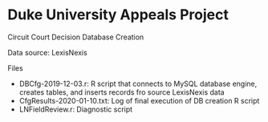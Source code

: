 # Duke University Appeals Project
Circuit Court Decision Database Creation

Data source: LexisNexis

Files
<ul>
  <li>DBCfg-2019-12-03.r: R script that connects to MySQL database engine, creates tables, and inserts records fro source LexisNexis data</li>
  <li>CfgResults-2020-01-10.txt: Log of final execution of DB creation R script</li>
  <li>LNFieldReview.r: Diagnostic script</li>
</ul>
